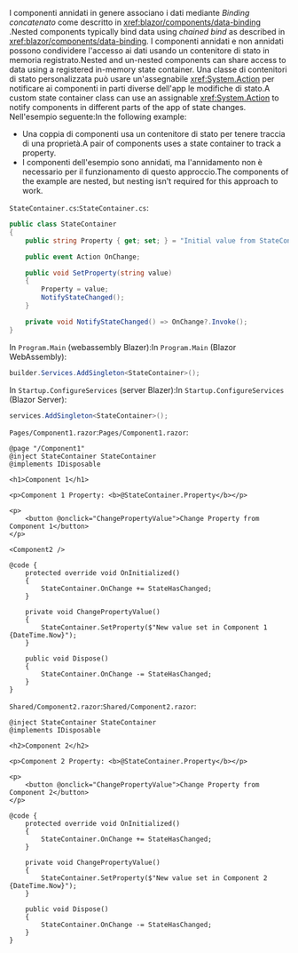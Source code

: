 <span data-ttu-id="c3f23-101">I componenti annidati in genere associano i dati mediante *Binding concatenato* come descritto in <xref:blazor/components/data-binding> .</span><span class="sxs-lookup"><span data-stu-id="c3f23-101">Nested components typically bind data using *chained bind* as described in <xref:blazor/components/data-binding>.</span></span> <span data-ttu-id="c3f23-102">I componenti annidati e non annidati possono condividere l'accesso ai dati usando un contenitore di stato in memoria registrato.</span><span class="sxs-lookup"><span data-stu-id="c3f23-102">Nested and un-nested components can share access to data using a registered in-memory state container.</span></span> <span data-ttu-id="c3f23-103">Una classe di contenitori di stato personalizzata può usare un'assegnabile <xref:System.Action> per notificare ai componenti in parti diverse dell'app le modifiche di stato.</span><span class="sxs-lookup"><span data-stu-id="c3f23-103">A custom state container class can use an assignable <xref:System.Action> to notify components in different parts of the app of state changes.</span></span> <span data-ttu-id="c3f23-104">Nell'esempio seguente:</span><span class="sxs-lookup"><span data-stu-id="c3f23-104">In the following example:</span></span>

* <span data-ttu-id="c3f23-105">Una coppia di componenti usa un contenitore di stato per tenere traccia di una proprietà.</span><span class="sxs-lookup"><span data-stu-id="c3f23-105">A pair of components uses a state container to track a property.</span></span>
* <span data-ttu-id="c3f23-106">I componenti dell'esempio sono annidati, ma l'annidamento non è necessario per il funzionamento di questo approccio.</span><span class="sxs-lookup"><span data-stu-id="c3f23-106">The components of the example are nested, but nesting isn't required for this approach to work.</span></span>

<span data-ttu-id="c3f23-107">`StateContainer.cs`:</span><span class="sxs-lookup"><span data-stu-id="c3f23-107">`StateContainer.cs`:</span></span>

```csharp
public class StateContainer
{
    public string Property { get; set; } = "Initial value from StateContainer";

    public event Action OnChange;

    public void SetProperty(string value)
    {
        Property = value;
        NotifyStateChanged();
    }

    private void NotifyStateChanged() => OnChange?.Invoke();
}
```

<span data-ttu-id="c3f23-108">In `Program.Main` (webassembly Blazer):</span><span class="sxs-lookup"><span data-stu-id="c3f23-108">In `Program.Main` (Blazor WebAssembly):</span></span>

```csharp
builder.Services.AddSingleton<StateContainer>();
```

<span data-ttu-id="c3f23-109">In `Startup.ConfigureServices` (server Blazer):</span><span class="sxs-lookup"><span data-stu-id="c3f23-109">In `Startup.ConfigureServices` (Blazor Server):</span></span>

```csharp
services.AddSingleton<StateContainer>();
```

<span data-ttu-id="c3f23-110">`Pages/Component1.razor`:</span><span class="sxs-lookup"><span data-stu-id="c3f23-110">`Pages/Component1.razor`:</span></span>

```razor
@page "/Component1"
@inject StateContainer StateContainer
@implements IDisposable

<h1>Component 1</h1>

<p>Component 1 Property: <b>@StateContainer.Property</b></p>

<p>
    <button @onclick="ChangePropertyValue">Change Property from Component 1</button>
</p>

<Component2 />

@code {
    protected override void OnInitialized()
    {
        StateContainer.OnChange += StateHasChanged;
    }

    private void ChangePropertyValue()
    {
        StateContainer.SetProperty($"New value set in Component 1 {DateTime.Now}");
    }

    public void Dispose()
    {
        StateContainer.OnChange -= StateHasChanged;
    }
}
```

<span data-ttu-id="c3f23-111">`Shared/Component2.razor`:</span><span class="sxs-lookup"><span data-stu-id="c3f23-111">`Shared/Component2.razor`:</span></span>

```razor
@inject StateContainer StateContainer
@implements IDisposable

<h2>Component 2</h2>

<p>Component 2 Property: <b>@StateContainer.Property</b></p>

<p>
    <button @onclick="ChangePropertyValue">Change Property from Component 2</button>
</p>

@code {
    protected override void OnInitialized()
    {
        StateContainer.OnChange += StateHasChanged;
    }

    private void ChangePropertyValue()
    {
        StateContainer.SetProperty($"New value set in Component 2 {DateTime.Now}");
    }

    public void Dispose()
    {
        StateContainer.OnChange -= StateHasChanged;
    }
}
```
